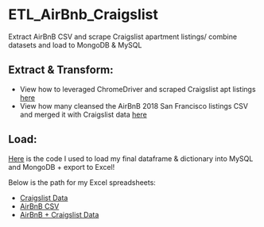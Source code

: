 # ETL_AirBnb_Craigslist
Extract AirBnB CSV and scrape Craigslist apartment listings/ combine datasets and load to MongoDB &amp; MySQL

## Extract & Transform:
* View how to leveraged ChromeDriver and scraped Craigslist apt listings [here](Craigslist_Scrape.ipynb)
* View how many cleansed the AirBnB 2018 San Francisco listings CSV and merged it with Craigslist data [here](AirBnB_Craigs_Merge.ipynb)

## Load:
[Here](Load_Data.ipynb) is the code I used to load my final dataframe & dictionary into MySQL and MongoDB + export to Excel!

Below is the path for my Excel spreadsheets:
* [Craigslist Data](Craigslist_Data.xlsx)
* [AirBnB CSV](AirBnB_SF.csv)
* [AirBnB + Craigslist Data](AirBnB_Craigs_Data.xlsx)

